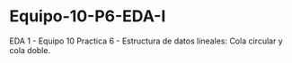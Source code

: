# Equipo-10-P6-EDA-I
EDA 1 - Equipo 10 Practica 6 - Estructura de datos lineales: Cola circular y cola doble.
